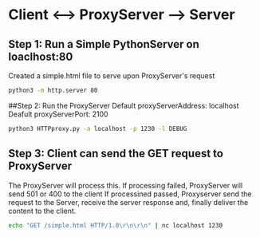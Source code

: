 # Client <--> ProxyServer --> Server

## Step 1: Run a Simple PythonServer on loaclhost:80
Created a simple.html file to serve upon ProxyServer's request

```bash
python3 -m http.server 80
```

##Step 2: Run the ProxyServer
Default proxyServerAddress: localhost
Deafult proxyServerPort: 2100

```bash
python3 HTTPproxy.py -a localhost -p 1230 -l DEBUG
```

## Step 3: Client can send the GET request to ProxyServer
The ProxyServer will process this.
If processing failed, ProxyServer will send 501 or 400 to the client
If processined passed, Proxyserver send the request to the Server, receive the server response
and, finally deliver the content to the client.

```bash
echo "GET /simple.html HTTP/1.0\r\n\r\n" | nc localhost 1230
```
